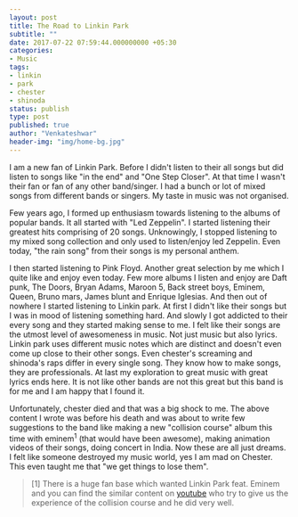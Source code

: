 ```yaml
---
layout: post
title: The Road to Linkin Park
subtitle: ""
date: 2017-07-22 07:59:44.000000000 +05:30
categories:
- Music
tags:
- linkin
- park
- chester
- shinoda
status: publish
type: post
published: true
author: "Venkateshwar"
header-img: "img/home-bg.jpg"
---
```


I am a new fan of Linkin Park. Before I didn't listen to their all songs but did listen to songs like "in the end" and "One Step Closer". At that time I wasn't their fan or fan of any other band/singer. I had a bunch or lot of mixed songs from different bands or singers. My taste in music was not organised.

Few years ago, I formed up enthusiasm towards listening to the albums of popular bands. It all started with "Led Zeppelin". I started listening their greatest hits comprising of 20 songs. Unknowingly, I stopped listening to my mixed song collection and only used to listen/enjoy led Zeppelin. Even today, "the rain song" from their songs is my personal anthem.

I then started listening to Pink Floyd. Another great selection by me which I quite like and enjoy even today. Few more albums I listen and enjoy are Daft punk, The Doors, Bryan Adams, Maroon 5, Back street boys, Eminem, Queen, Bruno mars, James blunt and Enrique Iglesias. And then out of nowhere I started listening to Linkin park. At first I didn't like their songs but I was in mood of listening something hard. And slowly I got addicted to their every song and they started making sense to me. I felt like their songs are the utmost level of awesomeness in music. Not just music but also lyrics. Linkin park uses different music notes which are distinct and doesn't even come up close to their other songs. Even chester's screaming and shinoda's raps differ in every single song. They know how to make songs, they are professionals. At last my exploration to great music with great lyrics ends here. It is not like other bands are not this great but this band is for me and I am happy that I found it. 

Unfortunately, chester died and that was a big shock to me. The above content I wrote was before his death and was about to write few suggestions to the band like making a new "collision course" album this time with eminem<sup>1</sup> (that would have been awesome), making animation videos of their songs, doing concert in India. Now these are all just dreams. I felt like someone destroyed my music world, yes I am mad on Chester. This even taught me that "we get things to lose them". 

> [1] There is a huge fan base which wanted Linkin Park feat. Eminem and you can find the similar content on [youtube](https://youtu.be/vpsbgCn1hVI) who try to give us the experience of the collision course and he did very well.

